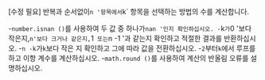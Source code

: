 [수정 필요]
반복과 순서없이`n '항목에서`k` 항목을 선택하는 방법의 수를 계산합니다.

-`number.isnan ()`를 사용하여 두 값 중 하나가`nan '인지 확인하십시오.
-`k`가`0 '보다 작은지,`n'보다 크거나 같은지,`1` 또는`n -1 '과 같는지 확인하고 적절한 결과를 반환하십시오.
-`n -k`가`k`보다 작은 지 확인하고 그에 따라 값을 전환하십시오.
-`2`부터`k`에서 루프를하고 이항 계수를 계산하십시오.
-`math.round ()`를 사용하여 계산의 반올림 오류를 설명하십시오.